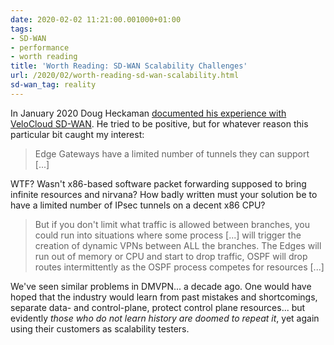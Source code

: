 ```yaml
---
date: 2020-02-02 11:21:00.001000+01:00
tags:
- SD-WAN
- performance
- worth reading
title: 'Worth Reading: SD-WAN Scalability Challenges'
url: /2020/02/worth-reading-sd-wan-scalability.html
sd-wan_tag: reality
---
```

In January 2020 Doug Heckaman [documented his experience with VeloCloud SD-WAN](https://blog.heckanet.net/2020/01/17/vmware-velocloud-edge-configuration-quirks/). He tried to be positive, but for whatever reason this particular bit caught my interest:

> Edge Gateways have a limited number of tunnels they can support \[...\]

WTF? Wasn't x86-based software packet forwarding supposed to bring infinite resources and nirvana? How badly written must your solution be to have a limited number of IPsec tunnels on a decent x86 CPU?
<!--more-->
> But if you don't limit what traffic is allowed between branches, you could run into situations where some process \[...\] will trigger the creation of dynamic VPNs between ALL the branches. The Edges will run out of memory or CPU and start to drop traffic, OSPF will drop routes intermittently as the OSPF process competes for resources \[...\]

We've seen similar problems in DMVPN... a decade ago. One would have hoped that the industry would learn from past mistakes and shortcomings, separate data- and control-plane, protect control plane resources... but evidently *those who do not learn history are doomed to repeat it*, yet again using their customers as scalability testers.
